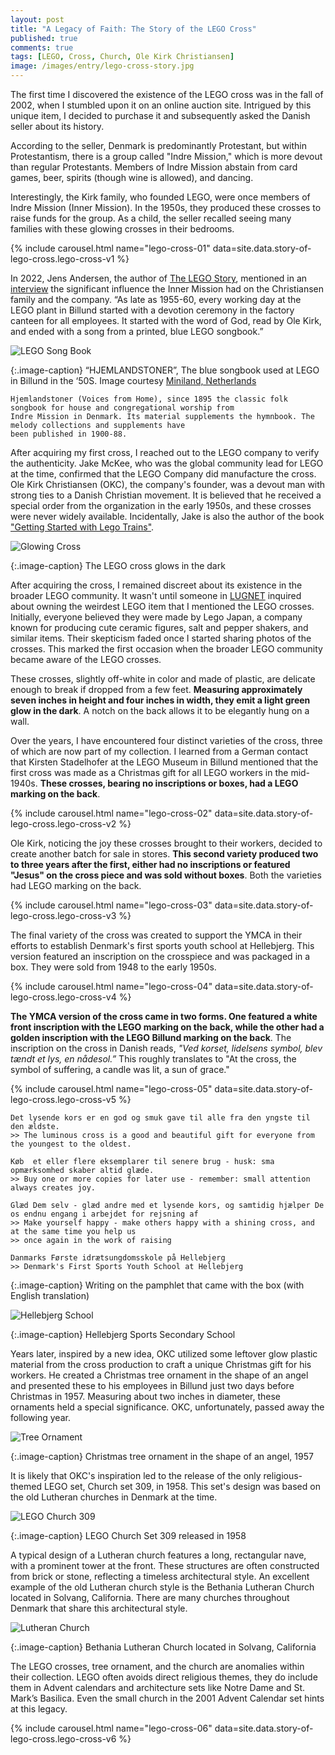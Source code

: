 ```yaml
---
layout: post
title: "A Legacy of Faith: The Story of the LEGO Cross"
published: true
comments: true
tags: [LEGO, Cross, Church, Ole Kirk Christiansen]
image: /images/entry/lego-cross-story.jpg
---
```


The first time I discovered the existence of the LEGO cross was in the fall of 2002, when I stumbled upon it on 
an online auction site. Intrigued by this unique item, I decided to purchase it and subsequently asked the 
Danish seller about its history.

According to the seller, Denmark is predominantly Protestant, but within Protestantism, there is a group 
called "Indre Mission," which is more devout than regular Protestants. Members of Indre Mission abstain from 
card games, beer, spirits (though wine is allowed), and dancing.

Interestingly, the Kirk family, who founded LEGO, were once members of Indre Mission (Inner Mission). 
In the 1950s, they produced these crosses to raise funds for the group. As a child, the seller recalled 
seeing many families with these glowing crosses in their bedrooms.

{% include carousel.html name="lego-cross-01" data=site.data.story-of-lego-cross.lego-cross-v1 %}

In 2022, Jens Andersen, the author of [The LEGO Story](https://www.amazon.com/LEGO-Story-Little-Sparked-Imagination/dp/0063258021), 
mentioned in an [interview](https://bricknerd.com/home/the-lego-story-preserving-a-life-with-lego-in-a-book-12-12-22) 
the significant influence the Inner Mission had on the Christiansen family and the company. 
“As late as 1955-60, every working day at the LEGO plant in Billund started with a devotion ceremony 
in the factory canteen for all employees. It started with the word of God, read by Ole Kirk, and ended 
with a song from a printed, blue LEGO songbook.”

![LEGO Song Book](/images/lego/cross/lego-song-book.jpg?style=centerme)

{:.image-caption}
“HJEMLANDSTONER”, The blue songbook used at LEGO in Billund in the ‘50S. 
Image courtesy [Miniland, Netherlands](http://www.miniland.nl/)

```aiignore
Hjemlandstoner (Voices from Home), since 1895 the classic folk songbook for house and congregational worship from 
Indre Mission in Denmark. Its material supplements the hymnbook. The melody collections and supplements have 
been published in 1900-88.
```

After acquiring my first cross, I reached out to the LEGO company to verify the authenticity.
Jake McKee, who was the global community lead for LEGO at the time, confirmed that the LEGO Company did
manufacture the cross. Ole Kirk Christiansen (OKC), the company's founder, was a devout man with strong ties
to a Danish Christian movement. It is believed that he received a special order from the organization in the
early 1950s, and these crosses were never widely available. Incidentally, Jake is also the author of
the book ["Getting Started with Lego Trains"](https://www.amazon.com/Getting-Started-Trains-Jacob-McKee/dp/1593270062).

![Glowing Cross](/images/lego/cross/lego-cross-v1-glow.jpg?style=centerme)

{:.image-caption}
The LEGO cross glows in the dark

After acquiring the cross, I remained discreet about its existence in the broader LEGO community. It wasn't until 
someone in [LUGNET](https://news.lugnet.com/general/?n=39055) inquired about owning the weirdest LEGO item 
that I mentioned the LEGO crosses. Initially, everyone believed they were made by Lego Japan, a company 
known for producing cute ceramic figures, salt and pepper shakers, and similar items. Their skepticism faded once 
I started sharing photos of the crosses. This marked the first occasion when the broader LEGO community 
became aware of the LEGO crosses.

These crosses, slightly off-white in color and made of plastic, are delicate enough to break if dropped from a 
few feet. **Measuring approximately seven inches in height and four inches in width, they emit a light green 
glow in the dark**. A notch on the back allows it to be elegantly hung on a wall.

Over the years, I have encountered four distinct varieties of the cross, three of which are now part of my collection. 
I learned from a German contact that Kirsten Stadelhofer at the LEGO Museum in Billund mentioned that the first 
cross was made as a Christmas gift for all LEGO workers in the mid-1940s. **These crosses, bearing no inscriptions 
or boxes, had a LEGO marking on the back**.

{% include carousel.html name="lego-cross-02" data=site.data.story-of-lego-cross.lego-cross-v2 %}

Ole Kirk, noticing the joy these crosses brought to their workers, decided to create another batch for sale in stores. 
**This second variety produced two to three years after the first, either had no inscriptions or featured "Jesus" 
on the cross piece and was sold without boxes**. Both the varieties had LEGO marking on the back.

{% include carousel.html name="lego-cross-03" data=site.data.story-of-lego-cross.lego-cross-v3 %}

The final variety of the cross was created to support the YMCA in their efforts to establish Denmark's first 
sports youth school at Hellebjerg. This version featured an inscription on the crosspiece and was packaged in a 
box. They were sold from 1948 to the early 1950s.

{% include carousel.html name="lego-cross-04" data=site.data.story-of-lego-cross.lego-cross-v4 %}

**The YMCA version of the cross came in two forms. One featured a white front inscription with the LEGO marking on the 
back, while the other had a golden inscription with the LEGO Billund marking on the back**. The inscription on the 
cross in Danish reads, *"Ved korset, lidelsens symbol, blev tændt et lys, en nådesol.”* This roughly translates 
to "At the cross, the symbol of suffering, a candle was lit, a sun of grace."

{% include carousel.html name="lego-cross-05" data=site.data.story-of-lego-cross.lego-cross-v5 %}

```aiignore
Det lysende kors er en god og smuk gave til alle fra den yngste til den ældste.
>> The luminous cross is a good and beautiful gift for everyone from the youngest to the oldest.

Køb  et eller flere eksemplarer til senere brug - husk: sma opmærksomhed skaber altid glæde.
>> Buy one or more copies for later use - remember: small attention always creates joy.

Glæd Dem selv - glæd andre med et lysende kors, og samtidig hjælper De os endnu engang i arbejdet for rejsning af
>> Make yourself happy - make others happy with a shining cross, and at the same time you help us 
>> once again in the work of raising

Danmarks Første idrætsungdomsskole på Hellebjerg
>> Denmark's First Sports Youth School at Hellebjerg
```

{:.image-caption}
Writing on the pamphlet that came with the box (with English translation)

![Hellebjerg School](/images/lego/cross/hellebjerg-school.jpg?style=centerme)

{:.image-caption}
Hellebjerg Sports Secondary School

Years later, inspired by a new idea, OKC utilized some leftover glow plastic material from the cross production to 
craft a unique Christmas gift for his workers. He created a Christmas tree ornament in the shape of an angel 
and presented these to his employees in Billund just two days before Christmas in 1957. Measuring about two inches 
in diameter, these ornaments held a special significance. OKC, unfortunately, passed away the following year.

![Tree Ornament](/images/lego/cross/lego-angel.jpg?style=centerme)

{:.image-caption}
Christmas tree ornament in the shape of an angel, 1957

It is likely that OKC's inspiration led to the release of the only religious-themed LEGO set, Church set 309, 
in 1958. This set's design was based on the old Lutheran churches in Denmark at the time. 

![LEGO Church 309](/images/lego/cross/lego-church-309.jpg?style=centerme)

{:.image-caption}
LEGO Church Set 309 released in 1958

A typical design of a Lutheran church features a long, rectangular nave, with a prominent tower at the front. 
These structures are often constructed from brick or stone, reflecting a timeless architectural style. 
An excellent example of the old Lutheran church style is the Bethania Lutheran Church located in Solvang, California. 
There are many churches throughout Denmark that share this architectural style.

![Lutheran Church](/images/lego/cross/bethania-lutheran-church.jpg?style=centerme)

{:.image-caption}
Bethania Lutheran Church located in Solvang, California

The LEGO crosses, tree ornament, and the church are anomalies within their collection. LEGO often avoids direct 
religious themes, they do include them in Advent calendars and architecture sets like Notre Dame and 
St. Mark’s Basilica. Even the small church in the 2001 Advent Calendar set hints at this legacy. 

{% include carousel.html name="lego-cross-06" data=site.data.story-of-lego-cross.lego-cross-v6 %}